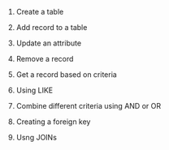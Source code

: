 1. Create a table

2. Add record to a table

3. Update an attribute

4. Remove a record

5. Get a record based on criteria

6. Using LIKE

7. Combine different criteria using AND or OR

8. Creating a foreign key

9. Usng JOINs
